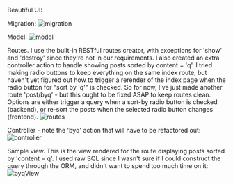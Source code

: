 Beautiful UI:

Migration:
![migration](https://user-images.githubusercontent.com/44175105/100823674-82dfff00-3409-11eb-809d-e4319b26cb51.png)

Model:
![model](https://user-images.githubusercontent.com/44175105/100823916-f6820c00-3409-11eb-90de-3885e96ad08d.png)

Routes. I use the built-in RESTful routes creator, with exceptions for 'show' and 'destroy' since they're not in our requirements. I also created an extra controller action to handle showing posts sorted by content = 'q'. I tried making radio buttons to keep everything on the same index route, but haven't yet figured out how to trigger a rerender of the index page when the radio button for "sort by 'q'" is checked. So for now, I've just made another route 'post/byq' - but this ought to be fixed ASAP to keep routes clean. Options are either trigger a query when a sort-by radio button is checked (backend), or re-sort the posts when the selected radio button changes (frontend).
![routes](https://user-images.githubusercontent.com/44175105/100824037-3f39c500-340a-11eb-9d56-a7aa4e5a9ecd.png)

Controller - note the 'byq' action that will have to be refactored out:
![controller](https://user-images.githubusercontent.com/44175105/100824681-83799500-340b-11eb-9758-7e8c04b44638.png)

Sample view. This is the view rendered for the route displaying posts sorted by 'content = q'. I used raw SQL since I wasn't sure if I could construct the query through the ORM, and didn't want to spend too much time on it:
![byqView](https://user-images.githubusercontent.com/44175105/100825163-4c57b380-340c-11eb-8f6e-ef0a81ee062c.png)

